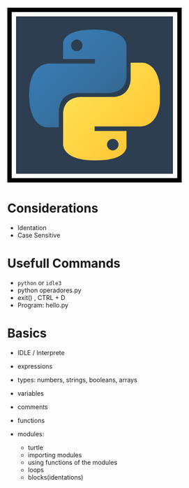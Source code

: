 ![](docs/python_fazt.png)

# Considerations
- Identation
- Case Sensitive

# Usefull Commands
- `python` or `idle3`  
- python operadores.py
- exit() , CTRL + D
- Program: hello.py

# Basics
- IDLE / Interprete
- expressions
- types: numbers, strings, booleans, arrays
- variables
- comments
- functions

- modules:
	- turtle
	- importing modules
	- using functions of the modules
	- loops
	- blocks(identations)
